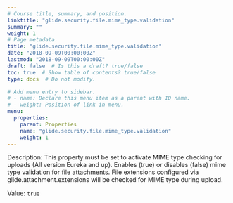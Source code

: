 ```yaml
---
# Course title, summary, and position.
linktitle: "glide.security.file.mime_type.validation"
summary: ""
weight: 1
# Page metadata.
title: "glide.security.file.mime_type.validation"
date: "2018-09-09T00:00:00Z"
lastmod: "2018-09-09T00:00:00Z"
draft: false  # Is this a draft? true/false
toc: true  # Show table of contents? true/false
type: docs  # Do not modify.

# Add menu entry to sidebar.
# - name: Declare this menu item as a parent with ID name.
# - weight: Position of link in menu.
menu:
  properties:
    parent: Properties
    name: "glide.security.file.mime_type.validation"
    weight: 1
---
```


Description: This property must be set to activate MIME type checking for uploads (All version Eureka and up). Enables (true) or disables (false) mime type validation for file attachments. File extensions configured via glide.attachment.extensions will be checked for MIME type during upload.


Value: `true`